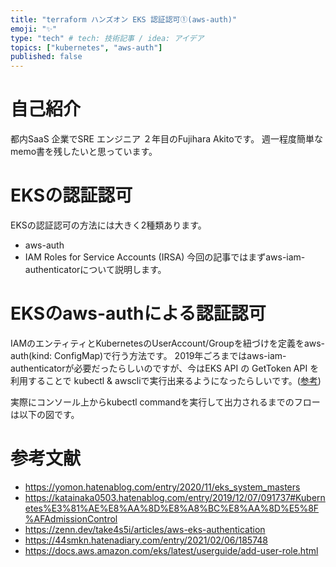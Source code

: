 ```yaml
---
title: "terraform ハンズオン EKS 認証認可①(aws-auth)"
emoji: "✨"
type: "tech" # tech: 技術記事 / idea: アイデア
topics: ["kubernetes", "aws-auth"]
published: false
---
```


# 自己紹介
都内SaaS 企業でSRE エンジニア ２年目のFujihara Akitoです。
週一程度簡単なmemo書を残したいと思っています。

# EKSの認証認可
EKSの認証認可の方法には大きく2種類あります。
- aws-auth
- IAM Roles for Service Accounts (IRSA)
今回の記事ではまずaws-iam-authenticatorについて説明します。

# EKSのaws-authによる認証認可
IAMのエンティティとKubernetesのUserAccount/Groupを紐づけを定義をaws-auth(kind: ConfigMap)で行う方法です。
2019年ごろまではaws-iam-authenticatorが必要だったらしいのですが、今はEKS API の GetToken API を利用することで kubectl & awscliで実行出来るようになったらしいです。([参考](https://dev.classmethod.jp/articles/eks-update-get-token-cmd/))

実際にコンソール上からkubectl commandを実行して出力されるまでのフローは以下の図です。




# 参考文献
- https://yomon.hatenablog.com/entry/2020/11/eks_system_masters
- https://katainaka0503.hatenablog.com/entry/2019/12/07/091737#Kubernetes%E3%81%AE%E8%AA%8D%E8%A8%BC%E8%AA%8D%E5%8F%AFAdmissionControl
- https://zenn.dev/take4s5i/articles/aws-eks-authentication
- https://44smkn.hatenadiary.com/entry/2021/02/06/185748
- https://docs.aws.amazon.com/eks/latest/userguide/add-user-role.html
